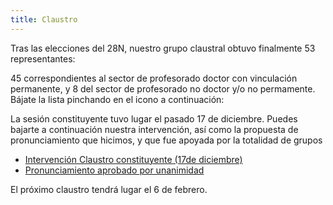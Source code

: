 ```yaml
---
title: Claustro
---
```


Tras las elecciones del 28N, nuestro grupo claustral obtuvo finalmente 53 representantes:

45 correspondientes al sector de profesorado doctor con vinculación permanente, y 8 del sector
de profesorado no doctor y/o no permamente. Bájate la lista pinchando en el icono a continuación:

La sesión constituyente tuvo lugar el pasado 17 de diciembre. Puedes bajarte a continuación nuestra
intervención, así como la propuesta de pronunciamiento que hicimos, y que fue apoyada por la totalidad
de grupos

* [Intervención Claustro constituyente (17de diciembre)](http://programa.webs.ull.es/index_htm_files/intervencion_ppuc_diciembre.pdf)
* [Pronunciamiento aprobado por unanimidad](http://programa.webs.ull.es/index_htm_files/pronunciamiento_claustro.pdf)

El próximo claustro tendrá lugar el 6 de febrero.
